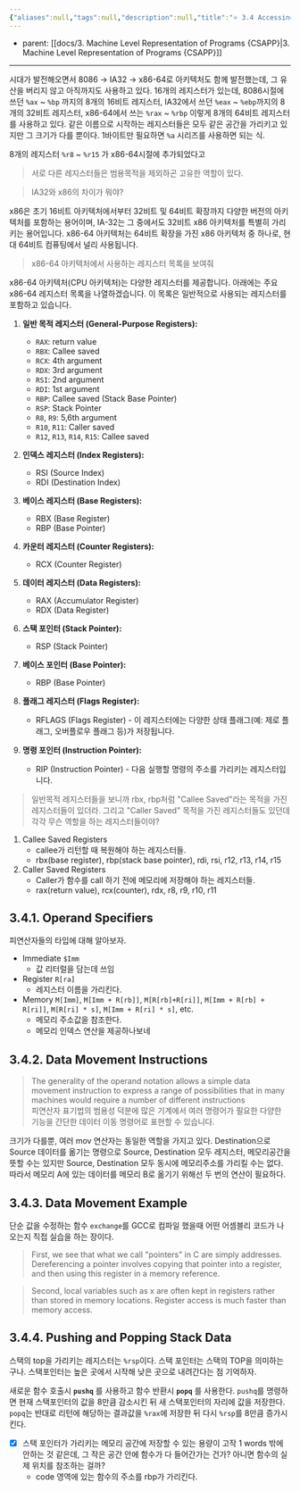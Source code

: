 ```yaml
---
{"aliases":null,"tags":null,"description":null,"title":"⭐️ 3.4 Accessing Information","created":"2023-09-05T12:35:35","updated":"2023-10-03T21:32:22","dg-publish":true,"permalink":"/docs/⭐️ 3.4 Accessing Information/","dgPassFrontmatter":true}
---
```


- parent: [[docs/3. Machine Level Representation of Programs {CSAPP}\|3. Machine Level Representation of Programs {CSAPP}]]
___

시대가 발전해오면서 8086 → IA32 → x86-64로 아키텍처도 함께 발전했는데, 그 유산을 버리지 않고 아직까지도 사용하고 있다. 16개의 레지스터가 있는데, 8086시절에 쓰던 `%ax` ~ `%bp` 까지의 8개의 16비트 레지스터, IA32에서 쓰던 `%eax` ~ `%ebp`까지의 8개의 32비트 레지스터, x86-64에서 쓰는 `%rax` ~ `%rbp` 이렇게 8개의 64비트 레지스터를 사용하고 있다. 같은 이름으로 시작하는 레지스터들은 모두 같은 공간을 가리키고 있지만 그 크기가 다를 뿐이다. 1바이트만 필요하면 `%a` 시리즈를 사용하면 되는 식.

8개의 레지스터 `%r8` ~ `%r15` 가 x86-64시절에 추가되었다고

> 서로 다른 레지스터들은 범용목적을 제외하곤 고유한 역할이 있다.

> IA32와 x86의 차이가 뭐야?

x86은 초기 16비트 아키텍처에서부터 32비트 및 64비트 확장까지 다양한 버전의 아키텍처를 포함하는 용어이며, IA-32는 그 중에서도 32비트 x86 아키텍처를 특별히 가리키는 용어입니다. x86-64 아키텍처는 64비트 확장을 가진 x86 아키텍처 중 하나로, 현대 64비트 컴퓨팅에서 널리 사용됩니다.

> x86-64 아키텍처에서 사용하는 레지스터 목록을 보여줘

x86-64 아키텍처(CPU 아키텍처)는 다양한 레지스터를 제공합니다. 아래에는 주요 x86-64 레지스터 목록을 나열하겠습니다. 이 목록은 일반적으로 사용되는 레지스터를 포함하고 있습니다.

1. **일반 목적 레지스터 (General-Purpose Registers):**

    - `RAX`: return value
    - `RBX`: Callee saved
    - `RCX`: 4th argument
    - `RDX`: 3rd argument
    - `RSI`: 2nd argument
    - `RDI`: 1st argument
    - `RBP`: Callee saved (Stack Base Pointer)
    - `RSP`: Stack Pointer
    - `R8`, `R9`: 5,6th argument
    - `R10`, `R11`: Caller saved
    - `R12`, `R13`, `R14`, `R15`: Callee saved
	
2. **인덱스 레지스터 (Index Registers):**

    - RSI (Source Index)
    - RDI (Destination Index)
	
3. **베이스 레지스터 (Base Registers):**
    
    - RBX (Base Register)
    - RBP (Base Pointer)
	
4. **카운터 레지스터 (Counter Registers):**
    
    - RCX (Counter Register)
	
5. **데이터 레지스터 (Data Registers):**
    
    - RAX (Accumulator Register)
    - RDX (Data Register)
	
6. **스택 포인터 (Stack Pointer):**
    
    - RSP (Stack Pointer)
	
7. **베이스 포인터 (Base Pointer):**
    
    - RBP (Base Pointer)
	
8. **플래그 레지스터 (Flags Register):**
    
    - RFLAGS (Flags Register) - 이 레지스터에는 다양한 상태 플래그(예: 제로 플래그, 오버플로우 플래그 등)가 저장됩니다.
	
9. **명령 포인터 (Instruction Pointer):**
    
    - RIP (Instruction Pointer) - 다음 실행할 명령의 주소를 가리키는 레지스터입니다.

> 일반목적 레지스터들을 보니까 rbx, rbp처럼 "Callee Saved"라는 목적을 가진 레지스터들이 있더라. 그리고 "Caller Saved" 목적을 가진 레지스터들도 있던데 각각 무슨 역할을 하는 레지스터들이야?

1. Callee Saved Registers
	- callee가 리턴할 때 복원해야 하는 레지스터들.
	- rbx(base register), rbp(stack base pointer), rdi, rsi, r12, r13, r14, r15
2. Caller Saved Registers
	- Caller가 함수를 call 하기 전에 메모리에 저장해야 하는 레지스터들.
	- rax(return value), rcx(counter), rdx, r8, r9, r10, r11

## 3.4.1.  Operand Specifiers

피연산자들의 타입에 대해 알아보자.

- Immediate `$Imm`
	- 값 리터럴을 담는데 쓰임
- Register `R[ra]`
	- 레지스터 이름을 가리킨다.
- Memory `M[Imm]`, `M[Imm + R[rb]]`, `M[R[rb]+R[ri]]`, `M[Imm + R[rb] + R[ri]]`, `M[R[ri] * s]`, `M[Imm + R[ri] * s]`, etc.
	- 메모리 주소값을 참조한다.
	- 메모리 인덱스 연산을 제공하나보네

## 3.4.2. Data Movement Instructions

>  The generality of the operand notation allows a simple data movement instruction to express a range of possibilities that in many machines would require a number of different instructions  
>  피연산자 표기법의 범용성 덕분에 많은 기계에서 여러 명령어가 필요한 다양한 기능을 간단한 데이터 이동 명령어로 표현할 수 있습니다.

크기가 다를뿐, 여러 mov 연산자는 동일한 역할을 가지고 있다. Destination으로 Source 데이터를 옮기는 명령으로 Source, Destination 모두 레지스터, 메모리공간을 뜻할 수는 있지만 Source, Destination 모두 동시에 메모리주소를 가리킬 수는 없다. 따라서 메모리 A에 있는 데이터를 메모리 B로 옮기기 위해선 두 번의 연산이 필요하다.

## 3.4.3. Data Movement Example

단순 값을 수정하는 함수 `exchange`를 GCC로 컴파일 했을때 어떤 어셈블리 코드가 나오는지 직접 실습을 하는 장이다. 

> First, we see that what we call "pointers" in C are simply addresses. Dereferencing a pointer involves copying that pointer into a register, and then using  this register in a memory reference. 

> Second, local variables such as x are often kept in registers rather than stored in memory locations. Register access is much faster than memory access.

## 3.4.4. Pushing and Popping Stack Data

스택의 top을 가리키는 레지스터는 `%rsp`이다. 스택 포인터는 스택의 TOP을 의미하는구나. 스택포인터는 높은 곳에서 시작해 낮은 곳으로 내려간다는 점 기억하자. 

새로운 함수 호출시 **`pushq`** 를 사용하고 함수 반환시 **`popq`** 를 사용한다. `pushq`를 명령하면 현재 스택포인터의 값을 8만큼 감소시킨 뒤 새 스택포인터의 자리에 값을 저장한다. `popq`는 반대로 리턴에 해당하는 결과값을 `%rax`에 저장한 뒤 다시 `%rsp`를 8만큼 증가시킨다.

- [x] 스택 포인터가 가리키는 메모리 공간에 저장할 수 있는 용량이 고작 1 words 밖에 안하는 것 같은데, 그 작은 공간 안에 함수가 다 들어간가는 건가? 아니면 함수의 실제 위치를 참조하는 걸까?
	- code 영역에 있는 함수의 주소를 rbp가 가리킨다.
